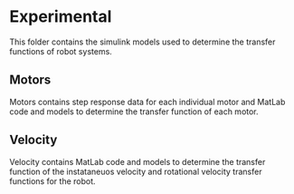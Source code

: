 # Experimental
This folder contains the simulink models used to determine the transfer functions of robot systems.

## Motors
Motors contains step response data for each individual motor and MatLab code and models to determine the transfer function of each motor. 

## Velocity
Velocity contains MatLab code and models to determine the transfer function of the instataneuos velocity and rotational velocity transfer functions for the robot. 


